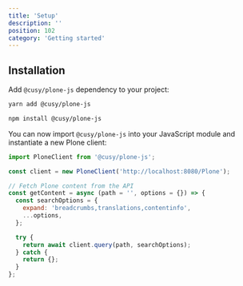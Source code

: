 ```yaml
---
title: 'Setup'
description: ''
position: 102
category: 'Getting started'
---
```


## Installation

Add `@cusy/plone-js` dependency to your project:

<code-group>
  <code-block label="Yarn" active>

```bash
yarn add @cusy/plone-js
```

  </code-block>
  <code-block label="NPM">

```bash
npm install @cusy/plone-js
```

  </code-block>
</code-group>

You can now import  `@cusy/plone-js` into your JavaScript module and instantiate a new Plone client:

```js
import PloneClient from '@cusy/plone-js';

const client = new PloneClient('http://localhost:8080/Plone');

// Fetch Plone content from the API
const getContent = async (path = '', options = {}) => {
  const searchOptions = {
    expand: 'breadcrumbs,translations,contentinfo',
    ...options,
  };

  try {
    return await client.query(path, searchOptions);
  } catch {
    return {};
  }
};
```
